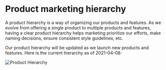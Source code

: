 # Product marketing hierarchy 

A product hierarchy is a way of organizing our products and features. As we evolve from offering a single product to multiple products and features, having a clear product hierarchy helps marketing prioritize our efforts, make naming decisions, ensure consistent style guidelines, etc. 

Our product hierarchy will be updated as we launch new products and features. Here is the current hierarchy as of 2021-04-08:

![Product Hierarchy](https://user-images.githubusercontent.com/20098595/114071417-b2df5900-9866-11eb-897c-7b0438e62c46.jpg)
